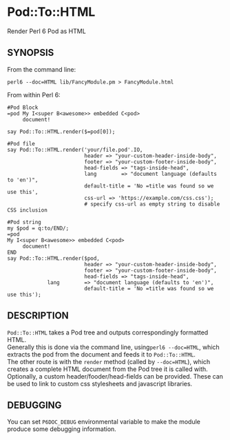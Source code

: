 # Pod::To::HTML

Render Perl 6 Pod as HTML

## SYNOPSIS

From the command line:

    perl6 --doc=HTML lib/FancyModule.pm > FancyModule.html

From within Perl 6:

```perl6
#Pod Block
=pod My I<super B<awesome>> embedded C<pod>
     document!

say Pod::To::HTML.render($=pod[0]);

#Pod file
say Pod::To::HTML.render('your/file.pod'.IO,
                         header => "your-custom-header-inside-body",
                         footer => "your-custom-footer-inside-body",
                         head-fields => "tags-inside-head",
                         lang        => "document language (defaults to 'en')",
                         default-title = 'No =title was found so we use this',
                         css-url => 'https://example.com/css.css');
                         # specify css-url as empty string to disable CSS inclusion

#Pod string
my $pod = q:to/END/;
=pod
My I<super B<awesome>> embedded C<pod>
     document!
END
say Pod::To::HTML.render($pod,
                         header => "your-custom-header-inside-body",
                         footer => "your-custom-footer-inside-body",
                         head-fields => "tags-inside-head",
			 lang        => "document language (defaults to 'en')",
                         default-title = 'No =title was found so we use this');
```

## DESCRIPTION

`Pod::To::HTML` takes a Pod tree and outputs correspondingly formatted HTML.  
Generally this is done via the command line, using`perl6 --doc=HTML`, which extracts the pod from the document and feeds it to `Pod::To::HTML`.  
The other route is with the `render` method (called by `--doc=HTML`), which creates a complete HTML document from the Pod tree it is called with. Optionally, a custom header/fooder/head-fields can be provided. These can be used to link to custom css stylesheets and javascript libraries.

## DEBUGGING

You can set `P6DOC_DEBUG` environmental variable to make the module produce some debugging information.
